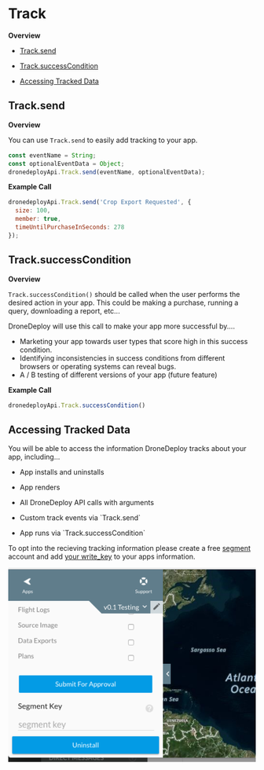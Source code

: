 # Track

**Overview**

* [Track.send](#tracksend)

* [Track.successCondition](#tracksuccesscondition)

* [Accessing Tracked Data](#accessing-tracked-data)

## Track.send

**Overview**

You can use `Track.send` to easily add tracking to your app.

```javascript
const eventName = String;
const optionalEventData = Object;
dronedeployApi.Track.send(eventName, optionalEventData);
```

**Example Call**

```javascript
dronedeployApi.Track.send('Crop Export Requested', {
  size: 100,
  member: true,
  timeUntilPurchaseInSeconds: 278
});
```

## Track.successCondition

**Overview**

`Track.successCondition()` should be called when the user performs the desired action in your app. This could be making a purchase, running a query, downloading a report, etc...

DroneDeploy will use this call to make your app more successful by....

* Marketing your app towards user types that score high in this success condition.
* Identifying inconsistencies in success conditions from different browsers or operating systems can reveal bugs.
* A / B testing of different versions of your app \(future feature\)

**Example Call**

```javascript
dronedeployApi.Track.successCondition()
```

## Accessing Tracked Data

You will be able to access the information DroneDeploy tracks about your app, including...

* App installs and uninstalls
* App renders
* All DroneDeploy API calls with arguments

* Custom track events via \`Track.send\`

* App runs via \`Track.successCondition\`

To opt into the recieving tracking information please create a free [segment](https://segment.com/) account and add [your write\_key](https://segment.com/docs/faqs/getting-started/how-to-find-writekey/) to your apps information.

![](/docs/assets/segment_key.png)



